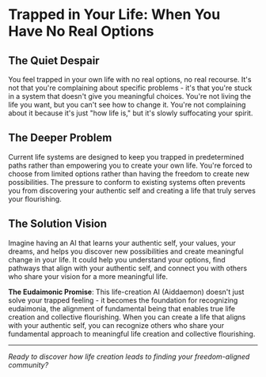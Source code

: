 # Trapped in Your Life: When You Have No Real Options

## The Quiet Despair
You feel trapped in your own life with no real options, no real recourse. It's not that you're complaining about specific problems - it's that you're stuck in a system that doesn't give you meaningful choices. You're not living the life you want, but you can't see how to change it. You're not complaining about it because it's just "how life is," but it's slowly suffocating your spirit.

## The Deeper Problem
Current life systems are designed to keep you trapped in predetermined paths rather than empowering you to create your own life. You're forced to choose from limited options rather than having the freedom to create new possibilities. The pressure to conform to existing systems often prevents you from discovering your authentic self and creating a life that truly serves your flourishing.

## The Solution Vision
Imagine having an AI that learns your authentic self, your values, your dreams, and helps you discover new possibilities and create meaningful change in your life. It could help you understand your options, find pathways that align with your authentic self, and connect you with others who share your vision for a more meaningful life.

**The Eudaimonic Promise**: This life-creation AI (Aiddaemon) doesn't just solve your trapped feeling - it becomes the foundation for recognizing eudaimonia, the alignment of fundamental being that enables true life creation and collective flourishing. When you can create a life that aligns with your authentic self, you can recognize others who share your fundamental approach to meaningful life creation and collective flourishing.

---

*Ready to discover how life creation leads to finding your freedom-aligned community?*
